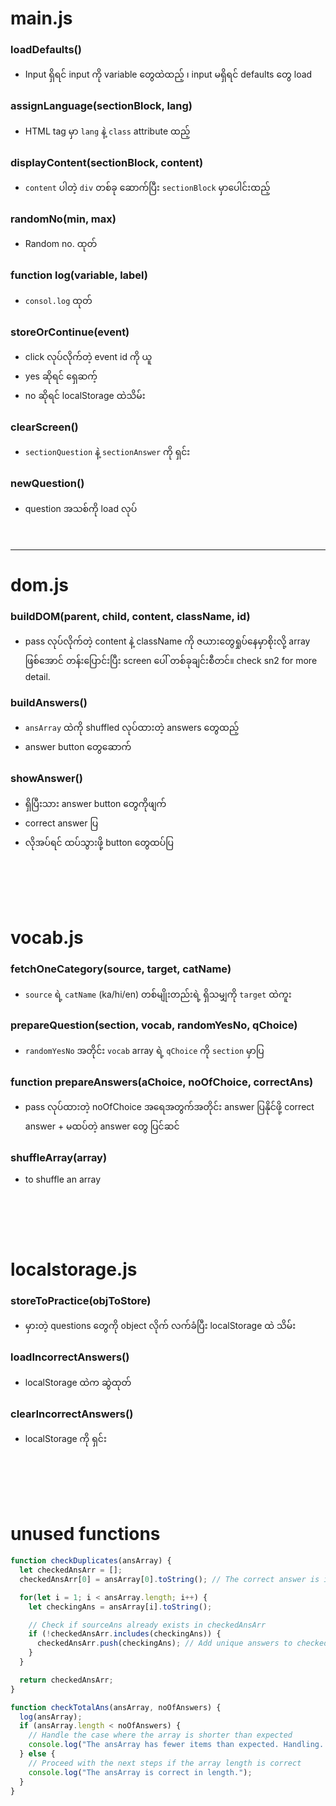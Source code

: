 # main.js
### loadDefaults()
- Input ရှိရင် input ကို variable တွေထဲထည့် ၊ input မရှိရင် defaults တွေ load

### assignLanguage(sectionBlock, lang)
- HTML tag မှာ `lang` နဲ့ `class` attribute ထည့်

### displayContent(sectionBlock, content)
- `content` ပါတဲ့ `div` တစ်ခု ဆောက်ပြီး `sectionBlock` မှာပေါင်းထည့်

### randomNo(min, max)
- Random no. ထုတ်

### function log(variable, label)
- `consol.log` ထုတ်

### storeOrContinue(event)
- click လုပ်လိုက်တဲ့ event id ကို ယူ
- yes ဆိုရင် ရှေဆက့်
- no ဆိုရင် localStorage ထဲသိမ်း

### clearScreen()
- `sectionQuestion` နဲ့ `sectionAnswer` ကို ရှင်း

### newQuestion()
- question အသစ်ကို load လုပ်
<br><br><br>
---------
# dom.js
### buildDOM(parent, child, content, className, id)
- pass လုပ်လိုက်တဲ့ content နဲ့ className ကို ဇယားတွေရှုပ်နေမှာစိုးလို့ array ဖြစ်အောင် တန်းပြောင်းပြီး screen ပေါ် တစ်ခုချင်းစီတင်။  check sn2 for more detail.

### buildAnswers() 
- `ansArray` ထဲကို shuffled လုပ်ထားတဲ့ answers တွေထည့်
- answer button တွေဆောက်

### showAnswer() 
- ရှိပြီးသား answer button တွေကိုဖျက်
- correct answer ပြ
- လိုအပ်ရင် ထပ်သွားဖို့ button တွေထပ်ပြ

<br><br>
----
# vocab.js
### fetchOneCategory(source, target, catName)
- `source` ရဲ့ `catName` (ka/hi/en) တစ်မျိုးတည်းရဲ့ ရှိသမျှကို `target` ထဲကူး

### prepareQuestion(section, vocab, randomYesNo, qChoice)
- `randomYesNo` အတိုင်း `vocab` array ရဲ့ `qChoice` ကို `section` မှာပြ

### function prepareAnswers(aChoice, noOfChoice, correctAns)
- pass လုပ်ထားတဲ့ noOfChoice အရေအတွက်အတိုင်း answer ပြနိုင်ဖို့ correct answer + မထပ်တဲ့ answer တွေ ပြင်ဆင်

### shuffleArray(array)
- to shuffle an array

<br><br>
---

# localstorage.js
### storeToPractice(objToStore)
- မှားတဲ့ questions တွေကို object လိုက် လက်ခံပြီး localStorage ထဲ သိမ်း

### loadIncorrectAnswers()
- localStorage ထဲက ဆွဲထုတ်

### clearIncorrectAnswers()
- localStorage ကို ရှင်း

<br><br>
----------
# unused functions
```javascript
function checkDuplicates(ansArray) {
  let checkedAnsArr = [];
  checkedAnsArr[0] = ansArray[0].toString(); // The correct answer is intact.

  for(let i = 1; i < ansArray.length; i++) {
    let checkingAns = ansArray[i].toString();

    // Check if sourceAns already exists in checkedAnsArr
    if (!checkedAnsArr.includes(checkingAns)) {
      checkedAnsArr.push(checkingAns); // Add unique answers to checkedAnsArr
    } 
  }

  return checkedAnsArr;
}

function checkTotalAns(ansArray, noOfAnswers) {
  log(ansArray);
  if (ansArray.length < noOfAnswers) {
    // Handle the case where the array is shorter than expected
    console.log("The ansArray has fewer items than expected. Handling...");
  } else {
    // Proceed with the next steps if the array length is correct
    console.log("The ansArray is correct in length.");
  }
}
